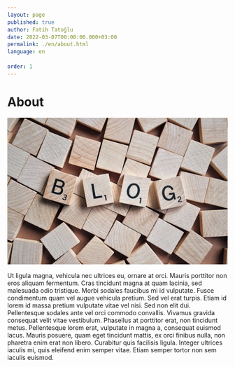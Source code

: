 ```yaml
---
layout: page
published: true
author: Fatih Tatoğlu
date: 2022-03-07T00:00:00.000+03:00
permalink: ./en/about.html
language: en

order: 1
---
```


# About

![About](../../assets/img/blog.jpg)

Ut ligula magna, vehicula nec ultrices eu, ornare at orci. Mauris porttitor non eros aliquam fermentum. Cras tincidunt magna at quam lacinia, sed malesuada odio tristique. Morbi sodales faucibus mi id vulputate. Fusce condimentum quam vel augue vehicula pretium. Sed vel erat turpis. Etiam id lorem id massa pretium vulputate vitae vel nisi. Sed non elit dui. Pellentesque sodales ante vel orci commodo convallis. Vivamus gravida consequat velit vitae vestibulum. Phasellus at porttitor erat, non tincidunt metus. Pellentesque lorem erat, vulputate in magna a, consequat euismod lacus. Mauris posuere, quam eget tincidunt mattis, ex orci finibus nulla, non pharetra enim erat non libero. Curabitur quis facilisis ligula. Integer ultrices iaculis mi, quis eleifend enim semper vitae. Etiam semper tortor non sem iaculis euismod.
